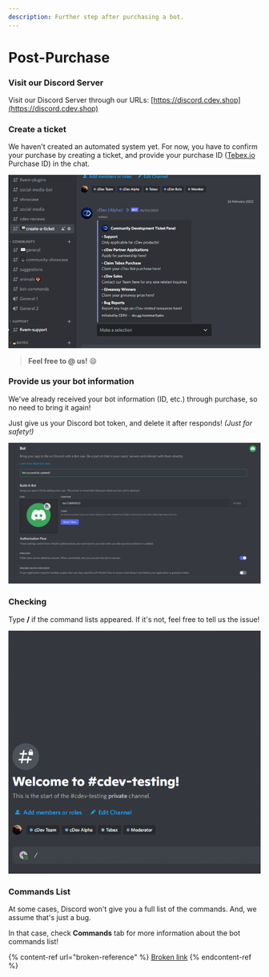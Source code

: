 ```yaml
---
description: Further step after purchasing a bot.
---
```


# Post-Purchase

### Visit our Discord Server

Visit our Discord Server through our URLs: [https://discord.cdev.shop](https://discord.cdev.shop)

### Create a ticket

We haven't created an automated system yet. For now, you have to confirm your purchase by creating a ticket, and provide your purchase ID ([Tebex.io](https://community-development-shop.tebex.io/) Purchase ID) in the chat.

![](../.gitbook/assets/5.gif)

> **Feel free to @ us!** :smile:

### Provide us your bot information

We've already received your bot information (ID, etc.) through purchase, so no need to bring it again!

Just give us your Discord bot token, and delete it after responds! _(Just for safety!)_

![](../.gitbook/assets/6.gif)

### Checking

Type **/** if the command lists appeared. If it's not, feel free to tell us the issue!

![](../.gitbook/assets/8.gif)

### Commands List

At some cases, Discord won't give you a full list of the commands. And, we assume that's just a bug.

In that case, check **Commands** tab for more information about the bot commands list!

{% content-ref url="broken-reference" %}
[Broken link](broken-reference)
{% endcontent-ref %}
